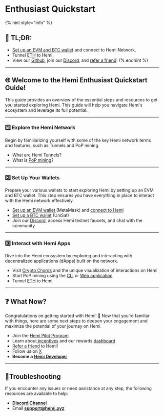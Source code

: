 # Enthusiast Quickstart

{% hint style="info" %}
## 📜 **TL;DR:**

* [Set up an EVM and BTC wallet](../../foundational-topics/wallet-support.md) and connect to Hemi Network.
* Tunnel [ETH](../../how-to-tutorials/using-hemi/tunneling/tunnel-eth-to-hemi.md) to Hemi.
* View our [Github](https://github.com/hemilabs), join our [Discord](https://discord.gg/hemixyz), and [refer a friend](https://points.absinthe.network/hemi/start)!
{% endhint %}

***

## 🌐 **Welcome to the Hemi Enthusiast Quickstart Guide!**&#x20;

This guide provides an overview of the essential steps and resources to get you started exploring Hemi. This guide will help you navigate Hemi’s ecosystem and leverage its full potential.

***

### 1️⃣ Explore the Hemi Network

Begin by familiarizing yourself with some of the key Hemi network terms and features, such as Tunnels and PoP mining.

* What are Hemi [Tunnels](../../foundational-topics/the-architecture/tunneling/)?
* What is [PoP mining](../../foundational-topics/the-architecture/proof-of-proof/pop-mining.md)?

***

### 2️⃣ Set Up Your Wallets

Prepare your various wallets to start exploring Hemi by setting up an EVM and BTC wallet. This step ensures you have everything in place to interact with the Hemi network effectively.

* [Set up an EVM wallet ](../../how-to-tutorials/using-hemi/wallet-setup/metamask-wallet-setup.md)(MetaMask) and [connect to Hemi](../network-details.md)
* [Set up a BTC wallet](../../how-to-tutorials/using-hemi/wallet-setup/btc-wallet-setup/) (UniSat)
* Join our [Discord](https://discord.gg/hemixyz), access Hemi testnet faucets, and chat with the community

***

### 3️⃣ Interact with Hemi Apps

Dive into the Hemi ecosystem by exploring and interacting with decentralized applications (dApps) built on the network.&#x20;

* Visit [Crypto Chords](https://cryptochords.hemi.xyz) and the unique visualization of interactions on Hemi
* Start PoP mining using the [CLI](../../how-to-tutorials/using-hemi/pop-mining/setup-part-1.md) or [Web application](../../how-to-tutorials/using-hemi/pop-mining/web-based-pop-miner.md)
* Tunnel [ETH](../../how-to-tutorials/using-hemi/tunneling/tunnel-eth-to-hemi.md) to Hemi

***

## ❓ What Now?

Congratulations on getting started with Hemi! 🎉 Now that you’re familiar with things, here are some next steps to deepen your engagement and maximize the potential of your journey on Hemi.

* Join the [Hemi Pilot Program](../../incentives/hemi-pilot-program.md)
* Learn about[ incentives](../../incentives/incentives.md) and our rewards [dashboard](https://points.absinthe.network/hemi/start)
* [Refer a friend](https://points.absinthe.network/hemi/start) to Hemi!
* Follow us on [X](https://x.com/hemi\_xyz)
* **Become a** [**Hemi Developer**](developers.md)

***

## 📐Troubleshooting

If you encounter any issues or need assistance at any step, the following resources are available to help:

* [**Discord Channel**](https://discord.com/channels/1202677849887080508/1217860733820469298)
* Email [**support@hemi.xyz**](mailto:support@hemi.xyz)

